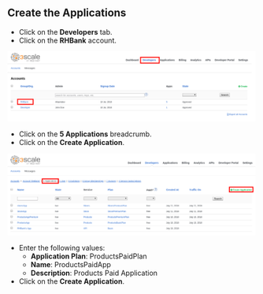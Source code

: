 ## Create the Applications

* Click on the **Developers** tab.
* Click on the **RHBank** account.

![](../assets/Selection_398.png)

* Click on the **5 Applications** breadcrumb.
* Click on the **Create Application**.

![](../assets/Selection_399.png)

* Enter the following values:
    * **Application Plan**: ProductsPaidPlan
    * **Name**: ProductsPaidApp
    * **Description**: Products Paid Application
* Click on the **Create Application**.

